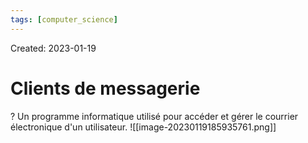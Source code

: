 ```yaml
---
tags: [computer_science] 
---
```

Created: 2023-01-19

# Clients de messagerie
?
Un programme informatique utilisé pour accéder et gérer le courrier électronique d'un utilisateur. ![[image-20230119185935761.png]]
<!--SR:!2023-05-15,63,250-->

